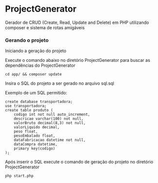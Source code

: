 # ProjectGenerator

Gerador de CRUD (Create, Read, Update and Delete) em PHP utilizando composer e sistema de rotas amigáveis

### Gerando o projeto

Iniciando a geração do projeto

Execute o comando abaixo no diretório ProjectGenerator para buscar as dependências do ProjectGenerator

```
cd app/ && composer update
```

Insira o SQL do projeto a ser gerado no arquivo sql.sql

Exemplo de um SQL permitido:

```
create database transportadora;
use transportadora;
create table produto (
    codigo int not null auto_increment,
    descricao varchar(100) not null,
    valorBruto decimal(8,3) not null,
    valorLiquido decimal,
    peso float,
    pesoEmbalado float,
    dataFabricacao datetime not null,
    dataCompra datetime,
    primary key(codigo)
);
```

Após inserir o SQL execute o comando de geração do projeto no diretório ProjectGenerator

```
php start.php
```
